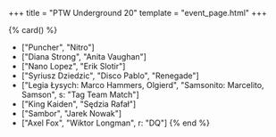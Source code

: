 +++
title = "PTW Underground 20"
template = "event_page.html"
+++

{% card() %}
- ["Puncher", "Nitro"]
- ["Diana Strong", "Anita Vaughan"]
- ["Nano Lopez", "Erik Slotir"]
- ["Syriusz Dziedzic", "Disco Pablo", "Renegade"]
- ["Legia Łysych: Marco Hammers, Olgierd", "Samsonito: Marcelito, Samson", s: "Tag Team Match"]
- ["King Kaiden", "Sędzia Rafał"]
- ["Sambor", "Jarek Nowak"]
- ["Axel Fox", "Wiktor Longman", r: "DQ"]
{% end %}
